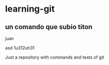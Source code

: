# learning-git

## un comando que subio titon

juan

asd 1u312uh31

Just a repository with commands and tests of git
